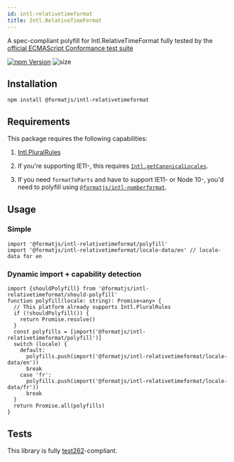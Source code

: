 ```yaml
---
id: intl-relativetimeformat
title: Intl.RelativeTimeFormat
---
```


A spec-compliant polyfill for Intl.RelativeTimeFormat fully tested by the [official ECMAScript Conformance test suite](https://github.com/tc39/test262)

[![npm Version](https://img.shields.io/npm/v/@formatjs/intl-relativetimeformat.svg?style=flat-square)](https://www.npmjs.org/package/@formatjs/intl-relativetimeformat)
![size](https://badgen.net/bundlephobia/minzip/@formatjs/intl-relativetimeformat)

## Installation

```
npm install @formatjs/intl-relativetimeformat
```

## Requirements

This package requires the following capabilities:

1. [Intl.PluralRules](https://developer.mozilla.org/en-US/docs/Web/JavaScript/Reference/Global_Objects/PluralRules)

2. If you're supporting IE11-, this requires [`Intl.getCanonicalLocales`](intl-getcanonicallocales.md).

3. If you need `formatToParts` and have to support IE11- or Node 10-, you'd need to polyfill using [`@formatjs/intl-numberformat`](intl-numberformat.md).

## Usage

### Simple

```tsx
import '@formatjs/intl-relativetimeformat/polyfill'
import '@formatjs/intl-relativetimeformat/locale-data/en' // locale-data for en
```

### Dynamic import + capability detection

```tsx
import {shouldPolyfill} from '@formatjs/intl-relativetimeformat/should-polyfill'
function polyfill(locale: string): Promise<any> {
  // This platform already supports Intl.PluralRules
  if (!shouldPolyfill()) {
    return Promise.resolve()
  }
  const polyfills = [import('@formatjs/intl-relativetimeformat/polyfill')]
  switch (locale) {
    default:
      polyfills.push(import('@formatjs/intl-relativetimeformat/locale-data/en'))
      break
    case 'fr':
      polyfills.push(import('@formatjs/intl-relativetimeformat/locale-data/fr'))
      break
  }
  return Promise.all(polyfills)
}
```

## Tests

This library is fully [test262](https://github.com/tc39/test262/tree/master/test/intl402/RelativeTimeFormat)-compliant.
